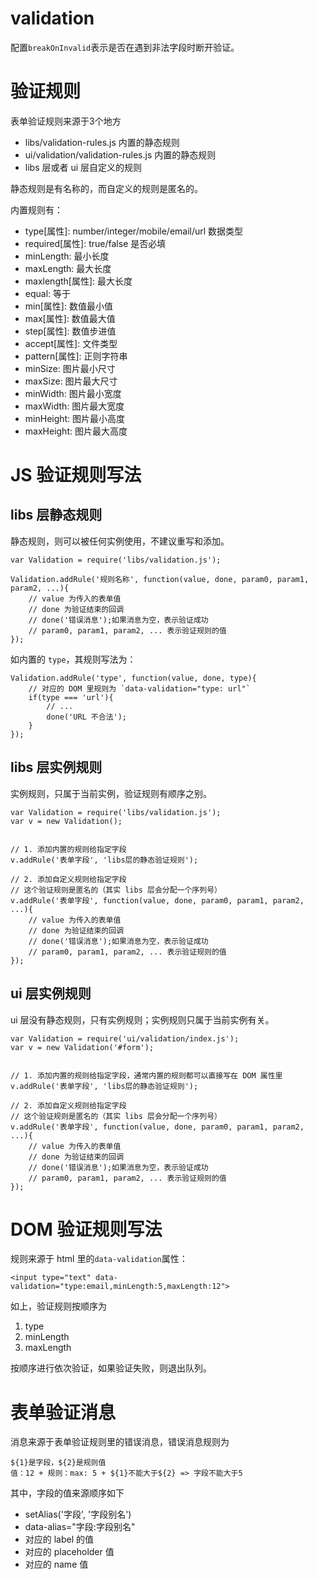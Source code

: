 # validation
配置`breakOnInvalid`表示是否在遇到非法字段时断开验证。


# 验证规则
表单验证规则来源于3个地方

- libs/validation-rules.js 内置的静态规则
- ui/validation/validation-rules.js 内置的静态规则
- libs 层或者 ui 层自定义的规则

静态规则是有名称的，而自定义的规则是匿名的。

内置规则有：

- type\[属性]: number/integer/mobile/email/url 数据类型
- required\[属性]: true/false 是否必填
- minLength: <Number> 最小长度
- maxLength: <Number> 最大长度
- maxlength\[属性]: <Number> 最大长度
- equal: <name> 等于
- min\[属性]: <Number> 数值最小值
- max\[属性]: <Number> 数值最大值
- step\[属性]: <Number> 数值步进值
- accept\[属性]: <String> 文件类型
- pattern\[属性]: <String> 正则字符串
- minSize: <Number> 图片最小尺寸
- maxSize: <Number> 图片最大尺寸
- minWidth: <Number> 图片最小宽度
- maxWidth: <Number> 图片最大宽度
- minHeight: <Number> 图片最小高度
- maxHeight: <Number> 图片最大高度



# JS 验证规则写法
## libs 层静态规则
静态规则，则可以被任何实例使用，不建议重写和添加。

```
var Validation = require('libs/validation.js');

Validation.addRule('规则名称', function(value, done, param0, param1, param2, ...){
    // value 为传入的表单值
    // done 为验证结束的回调
    // done('错误消息');如果消息为空，表示验证成功
    // param0, param1, param2, ... 表示验证规则的值
});
```

如内置的 `type`，其规则写法为：
```
Validation.addRule('type', function(value, done, type){
    // 对应的 DOM 里规则为 `data-validation="type: url"`
    if(type === 'url'){
        // ...
        done('URL 不合法');
    }
});
```


## libs 层实例规则
实例规则，只属于当前实例，验证规则有顺序之别。
```
var Validation = require('libs/validation.js');
var v = new Validation();


// 1. 添加内置的规则给指定字段
v.addRule('表单字段', 'libs层的静态验证规则');

// 2. 添加自定义规则给指定字段
// 这个验证规则是匿名的（其实 libs 层会分配一个序列号）
v.addRule('表单字段', function(value, done, param0, param1, param2, ...){
    // value 为传入的表单值
    // done 为验证结束的回调
    // done('错误消息');如果消息为空，表示验证成功
    // param0, param1, param2, ... 表示验证规则的值
});
```


## ui 层实例规则
ui 层没有静态规则，只有实例规则；实例规则只属于当前实例有关。
```
var Validation = require('ui/validation/index.js');
var v = new Validation('#form');


// 1. 添加内置的规则给指定字段，通常内置的规则都可以直接写在 DOM 属性里
v.addRule('表单字段', 'libs层的静态验证规则');

// 2. 添加自定义规则给指定字段
// 这个验证规则是匿名的（其实 libs 层会分配一个序列号）
v.addRule('表单字段', function(value, done, param0, param1, param2, ...){
    // value 为传入的表单值
    // done 为验证结束的回调
    // done('错误消息');如果消息为空，表示验证成功
    // param0, param1, param2, ... 表示验证规则的值
});
```



# DOM 验证规则写法
规则来源于 html 里的`data-validation`属性：

```
<input type="text" data-validation="type:email,minLength:5,maxLength:12">
```

如上，验证规则按顺序为

1. type
2. minLength
3. maxLength

按顺序进行依次验证，如果验证失败，则退出队列。



# 表单验证消息
消息来源于表单验证规则里的错误消息，错误消息规则为
```
${1}是字段，${2}是规则值
值：12 + 规则：max: 5 + ${1}不能大于${2} => 字段不能大于5
```

其中，字段的值来源顺序如下

- setAlias('字段', '字段别名')
- data-alias="字段:字段别名"
- 对应的 label 的值
- 对应的 placeholder 值
- 对应的 name 值
